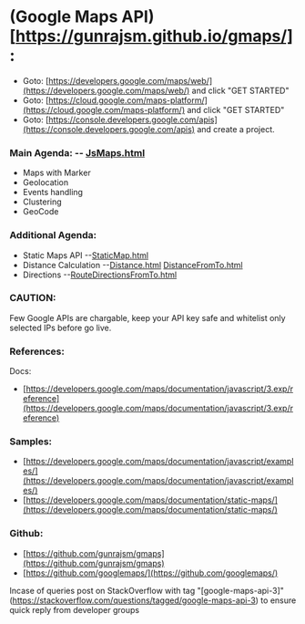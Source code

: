 
# (Google Maps API)[https://gunrajsm.github.io/gmaps/] :
- Goto: [https://developers.google.com/maps/web/](https://developers.google.com/maps/web/) and click "GET STARTED"
- Goto: [https://cloud.google.com/maps-platform/](https://cloud.google.com/maps-platform/) and click "GET STARTED"
- Goto: [https://console.developers.google.com/apis](https://console.developers.google.com/apis) and create a project.

### Main Agenda: -- [JsMaps.html](https://gunrajsm.github.io/gmaps/JsMaps.html)
* Maps with Marker
* Geolocation
* Events handling
* Clustering
* GeoCode


### Additional Agenda:
* Static Maps API --[StaticMap.html](https://gunrajsm.github.io/gmaps/StaticMap.html)
* Distance Calculation --[Distance.html](https://gunrajsm.github.io/gmaps/Distance.html) [DistanceFromTo.html](https://gunrajsm.github.io/gmaps/DistanceFromTo.html)
* Directions --[RouteDirectionsFromTo.html](https://gunrajsm.github.io/gmaps/RouteDirectionsFromTo.html)

### CAUTION:
Few Google APIs are chargable, keep your API key safe and whitelist only selected IPs before go live.

### References:
Docs:
- [https://developers.google.com/maps/documentation/javascript/3.exp/reference](https://developers.google.com/maps/documentation/javascript/3.exp/reference)

### Samples:
- [https://developers.google.com/maps/documentation/javascript/examples/](https://developers.google.com/maps/documentation/javascript/examples/)
- [https://developers.google.com/maps/documentation/static-maps/](https://developers.google.com/maps/documentation/static-maps/)

### Github:
- [https://github.com/gunrajsm/gmaps](https://github.com/gunrajsm/gmaps)
- [https://github.com/googlemaps/](https://github.com/googlemaps/)


    
Incase of queries post on StackOverflow with tag "[google-maps-api-3]"(https://stackoverflow.com/questions/tagged/google-maps-api-3) to ensure quick reply from developer groups
